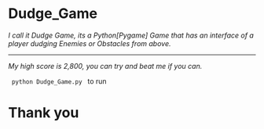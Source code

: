 # Dudge_Game


<i>I call it Dudge Game, its a Python[Pygame] Game that has an interface of a player dudging Enemies or Obstacles from above. <br><hr>
My high score is 2,800, you can try and beat me if you can.</i>

<code> python Dudge_Game.py </code> to run

# Thank you
